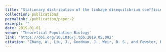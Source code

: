 ```yaml
---
title: "Stationary distribution of the linkage disequilibrium coefficient $r^2$"
collection: publications
permalink: /publication/paper-2
excerpt: ''
date: 2019-01-01
venue: 'Theoretical Population Biology'
link: 'https://doi.org/10.1016/j.tpb.2019.05.002'
citation: 'Zhang, W., Liu, J., Goodman, J., Weir, B. S., and Fewster, R. M. (2019). Stationary distribution of the linkage disequilibrium coefficient $r^2$. <i>Theoretical Population Biology<i>, 128, 19 – 26.'
---
```

